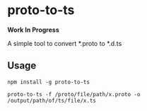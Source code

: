 # proto-to-ts

**Work In Progress**

A simple tool to convert *.proto to *.d.ts

## Usage

```shell
npm install -g proto-to-ts
```

```shell
proto-to-ts -f /proto/file/path/x.proto -o /output/path/of/ts/file/x.ts
```
